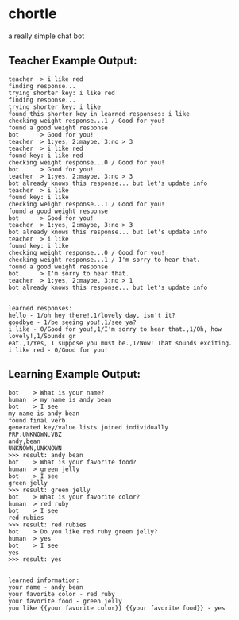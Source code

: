 chortle
=======

a really simple chat bot

Teacher Example Output:
-----------------------

    teacher  > i like red
    finding response...
    trying shorter key: i like red
    finding response...
    trying shorter key: i like
    found this shorter key in learned responses: i like
    checking weight response...1 / Good for you!
    found a good weight response
    bot      > Good for you!
    teacher  > 1:yes, 2:maybe, 3:no > 3
    teacher  > i like red
    found key: i like red
    checking weight response...0 / Good for you!
    bot      > Good for you!
    teacher  > 1:yes, 2:maybe, 3:no > 3
    bot already knows this response... but let's update info
    teacher  > i like
    found key: i like
    checking weight response...1 / Good for you!
    found a good weight response
    bot      > Good for you!
    teacher  > 1:yes, 2:maybe, 3:no > 3
    bot already knows this response... but let's update info
    teacher  > i like
    found key: i like
    checking weight response...0 / Good for you!
    checking weight response...1 / I'm sorry to hear that.
    found a good weight response
    bot      > I'm sorry to hear that.
    teacher  > 1:yes, 2:maybe, 3:no > 1
    bot already knows this response... but let's update info

    
    learned responses:
    hello - 1/oh hey there!,1/lovely day, isn't it?
    goodbye - 1/be seeing you!,1/see ya?
    i like - 0/Good for you!,1/I'm sorry to hear that.,1/Oh, how lovely!,1/Sounds gr
    eat.,1/Yes, I suppose you must be.,1/Wow! That sounds exciting.
    i like red - 0/Good for you!


Learning Example Output:
------------------------

    bot    > What is your name?
    human  > my name is andy bean
    bot    > I see
    my name is andy bean
    found final verb
    generated key/value lists joined individually
    PRP,UNKNOWN,VBZ
    andy,bean
    UNKNOWN,UNKNOWN
    >>> result: andy bean
    bot    > What is your favorite food?
    human  > green jelly
    bot    > I see
    green jelly
    >>> result: green jelly
    bot    > What is your favorite color?
    human  > red ruby
    bot    > I see
    red rubies
    >>> result: red rubies
    bot    > Do you like red ruby green jelly?
    human  > yes
    bot    > I see
    yes
    >>> result: yes


    learned information:
    your name - andy bean
    your favorite color - red ruby
    your favorite food - green jelly
    you like {{your favorite color}} {{your favorite food}} - yes

